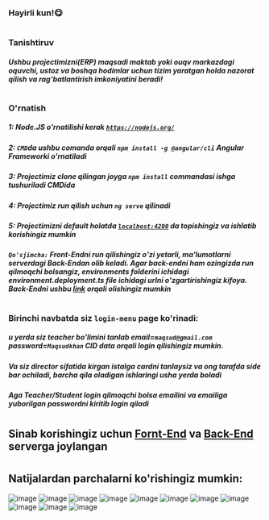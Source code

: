 ### Hayirli kun!😋
#
### Tanishtiruv
##### Ushbu projectimizni(ERP) maqsadi maktab yoki ouqv markazdagi oquvchi, ustoz va boshqa hodimlar uchun tizim yaratgan holda nazorat qilish va rag'batlantirish imkoniyatini beradi!
#
### O'rnatish
##### 1: Node.JS o'rnatilishi kerak [`https://nodejs.org/`](https://nodejs.org/)
##### 2: `CMD`da ushbu comanda orqali `npm install -g @angular/cli` Angular Frameworki o'rnatiladi
##### 3: Projectimiz clone qilingan joyga `npm install` commandasi ishga tushuriladi CMDida
##### 4: Projectimiz run qilish uchun `ng serve` qilinadi
##### 5: Projectimizni default holatda [`localhost:4200`](https://localhost:4200) da topishingiz va ishlatib korishingiz mumkin
##### `Qo'sjimcha:` Front-Endni run qilishingiz o'zi yetarli, ma'lumotlarni serverdagi Back-Endan olib keladi. Agar back-endni ham ozingizda run qilmoqchi bolsangiz, environments folderini ichidagi environment.deployment.ts file ichidagi urlni o'zgartirishingiz kifoya. Back-Endni ushbu [link](https://github.com/AbuProgrammiy/CMS) orqali olishingiz mumkin 
#
#
### Birinchi navbatda siz `login-menu` page ko'rinadi:
##### u yerda siz teacher bo'limini tanlab email=`maqsud@gmail.com` password=`Maqsudkhan` CID data orqali login qilishingiz mumkin.
##### Va siz director sifatida kirgan istalga cardni tanlaysiz va ong tarafda side bar ochiladi, barcha qila oladigan ishlaringi usha yerda boladi
##### Aga Teacher/Student login qilmoqchi bolsa emailini  va emailiga yuborilgan passwordni kiritib login qiladi
#
## Sinab korishingiz uchun [Fornt-End](https://cms.tohirjon.uz/) va [Back-End](https://cms-api.tohirjon.uz/swagger/index.html) serverga joylangan
#
#
## Natijalardan parchalarni ko'rishingiz mumkin:

![image](https://github.com/AbuProgrammiy/CMS-UI/assets/145345550/81b6a13b-2263-45c8-acfa-abeb901059eb)
![image](https://github.com/AbuProgrammiy/CMS-UI/assets/145345550/ad2c9f55-54a1-4ee9-b455-07321dd1220c)
![image](https://github.com/AbuProgrammiy/CMS-UI/assets/145345550/93d03e5a-82c1-46c2-817c-a4d4e9492049)
![image](https://github.com/AbuProgrammiy/CMS-UI/assets/145345550/927482b0-4d69-4b94-b011-ebc9cb587d98)
![image](https://github.com/AbuProgrammiy/CMS-UI/assets/145345550/c73a0319-1e2e-4ce8-a828-f0dcb934acd0)
![image](https://github.com/AbuProgrammiy/CMS-UI/assets/145345550/87bf5f39-60a1-4f0d-accf-c1a4fe0e9222)
![image](https://github.com/AbuProgrammiy/CMS-UI/assets/145345550/4e7fff08-d4fc-4ee1-963d-d09819981e7d)
![image](https://github.com/AbuProgrammiy/CMS-UI/assets/145345550/fe1bce3c-8742-4fbd-a5ac-500eabfd9847)
![image](https://github.com/AbuProgrammiy/CMS-UI/assets/145345550/daf68f2f-3006-48bf-8a0f-70fa8c30f58b)
![image](https://github.com/AbuProgrammiy/CMS-UI/assets/145345550/aa4f712c-abd9-4f57-882e-285320121da4)
![image](https://github.com/AbuProgrammiy/CMS-UI/assets/145345550/c9c2e6b0-8afe-410e-9fbc-9110c9122a7c)










